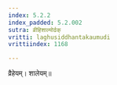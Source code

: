 ```yaml
---
index: 5.2.2
index_padded: 5.2.002
sutra: व्रीहिशाल्योर्ढक्
vritti: laghusiddhantakaumudi
vrittiindex: 1168

---
```

व्रैहेयम्। शालेयम्॥